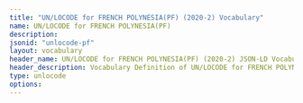 ```yaml
---
title: "UN/LOCODE for FRENCH POLYNESIA(PF) (2020-2) Vocabulary"
name: UN/LOCODE for FRENCH POLYNESIA(PF) 
description: 
jsonid: "unlocode-pf"
layout: vocabulary
header_name: UN/LOCODE for FRENCH POLYNESIA(PF) (2020-2) JSON-LD Vocabulary
header_description: Vocabulary Definition of UN/LOCODE for FRENCH POLYNESIA(PF) (2020-2) semantics in HTML format. JSON-LD format is available at [unlocode-pf.jsonld](/vocabulary/unlocode-pf.jsonld)
type: unlocode
options:
---
```


